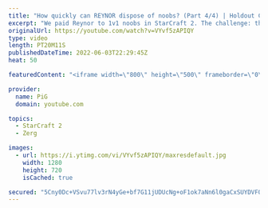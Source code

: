 ```yaml
---
title: "How quickly can REYNOR dispose of noobs? (Part 4/4) | Holdout Challenge - StarCraft 2"
excerpt: "We paid Reynor to 1v1 noobs in StarCraft 2. The challenge: the noobs needed to stay in the match for as long as possible. How did they fare against an actual Zerg Championship player? This is Part 4 out of 4  Holdout Challenge Playlist: https://www.youtube.com/playlist?list=PLFUDU8AOevUeFDpQtPEfczemYCea_nT3j"
originalUrl: https://youtube.com/watch?v=VYvf5zAPIQY
type: video
length: PT20M11S
publishedDateTime: 2022-06-03T22:29:45Z
heat: 50

featuredContent: "<iframe width=\"800\" height=\"500\" frameborder=\"0\" src=\"https://www.youtube.com/embed/VYvf5zAPIQY\" allow=\"accelerometer; autoplay; encrypted-media; gyroscope; picture-in-picture\" allowfullscreen></iframe>"

provider:
  name: PiG
  domain: youtube.com

topics:
  - StarCraft 2
  - Zerg

images:
  - url: https://i.ytimg.com/vi/VYvf5zAPIQY/maxresdefault.jpg
    width: 1280
    height: 720
    isCached: true

secured: "5Cny0Dc+VSvu77lv3rN4yGe+bf7G11jUDUcNg+oF1ok7aNn6l0gaCxSUYDVFOrBuQCaj4CD2Rm5AT0oHbyJ+hsw47+NTyFzg91GGngjtxlyHvXAwtiwVGn6Rc3aRBM4OWI3tpD2AjCc23xYfMFecGifsjcdTT/bIFegCu8QKqT1abzjun5ODurSC34QZ4u2nipswdHr5ziGZIVrCE1g8cG/BrHoPG6GMNmjdpVCNQsJdp3oeotg4jpAmy/bLqhckz/QkgH+btbb7aXirkkvVyV6pecnWGZQPFvaNuB/Vyo9qqc1s5LMU/GCDOq85CPp6wRw/SLRMDxV8SviCxjTB3yzzcG5hS8TU9i7Mg38XrI8Kbfc+0K3tNTWrtrHVpCzHMgEJ3LkwsoW4Rpy/LcYU50Ha+RYAeOCe0vIjs++aDoI=;NwEABvWkY+T2HdVd8eL2kg=="
---
```



